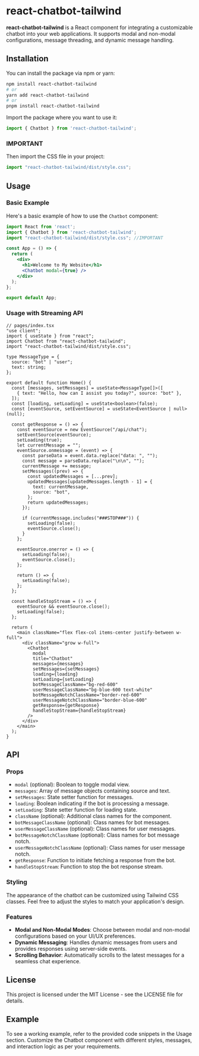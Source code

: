 # react-chatbot-tailwind

**react-chatbot-tailwind** is a React component for integrating a customizable chatbot into your web applications. It supports modal and non-modal configurations, message threading, and dynamic message handling.

## Installation

You can install the package via npm or yarn:

```bash
npm install react-chatbot-tailwind
# or
yarn add react-chatbot-tailwind
# or
pnpm install react-chatbot-tailwind
```


Import the package where you want to use it:
```jsx
import { Chatbot } from 'react-chatbot-tailwind';
```

### IMPORTANT
Then import the CSS file in your project:
```jsx
import "react-chatbot-tailwind/dist/style.css";
```

## Usage

### Basic Example

Here's a basic example of how to use the `Chatbot` component:

```jsx
import React from 'react';
import { Chatbot } from 'react-chatbot-tailwind';
import "react-chatbot-tailwind/dist/style.css"; //IMPORTANT

const App = () => {
  return (
    <div>
      <h1>Welcome to My Website</h1>
      <Chatbot modal={true} />
    </div>
  );
};

export default App;
```


### Usage with Streaming API

```tsx
// pages/index.tsx
"use client";
import { useState } from "react";
import Chatbot from "react-chatbot-tailwind";
import "react-chatbot-tailwind/dist/style.css";

type MessageType = {
  source: "bot" | "user";
  text: string;
};

export default function Home() {
  const [messages, setMessages] = useState<MessageType[]>([
    { text: "Hello, how can I assist you today?", source: "bot" },
  ]);
  const [loading, setLoading] = useState<boolean>(false);
  const [eventSource, setEventSource] = useState<EventSource | null>(null);

  const getResponse = () => {
    const eventSource = new EventSource("/api/chat");
    setEventSource(eventSource);
    setLoading(true);
    let currentMessage = "";
    eventSource.onmessage = (event) => {
      const parseData = event.data.replace("data: ", "");
      const message = parseData.replace("\n\n", "");
      currentMessage += message;
      setMessages((prev) => {
        const updatedMessages = [...prev];
        updatedMessages[updatedMessages.length - 1] = {
          text: currentMessage,
          source: "bot",
        };
        return updatedMessages;
      });

      if (currentMessage.includes("###STOP###")) {
        setLoading(false);
        eventSource.close();
      }
    };

    eventSource.onerror = () => {
      setLoading(false);
      eventSource.close();
    };

    return () => {
      setLoading(false);
    };
  };

  const handleStopStream = () => {
    eventSource && eventSource.close();
    setLoading(false);
  };

  return (
    <main className="flex flex-col items-center justify-between w-full">
      <div className="grow w-full">
        <Chatbot
          modal
          title="Chatbot"
          messages={messages}
          setMessages={setMessages}
          loading={loading}
          setLoading={setLoading}
          botMessageClassName="bg-red-600"
          userMessageClassName="bg-blue-600 text-white"
          botMessageNotchClassName="border-red-600"
          userMessageNotchClassName="border-blue-600"
          getResponse={getResponse}
          handleStopStream={handleStopStream}
        />
      </div>
    </main>
  );
}

```

## API

### Props

- `modal` (optional): Boolean to toggle modal view.
- `messages`: Array of message objects containing source and text.
- `setMessages`: State setter function for messages.
- `loading`: Boolean indicating if the bot is processing a message.
- `setLoading`: State setter function for loading state.
- `className` (optional): Additional class names for the component.
- `botMessageClassName` (optional): Class names for bot messages.
- `userMessageClassName` (optional): Class names for user messages.
- `botMessageNotchClassName` (optional): Class names for bot message notch.
- `userMessageNotchClassName` (optional): Class names for user message notch.
- `getResponse`: Function to initiate fetching a response from the bot.
- `handleStopStream`: Function to stop the bot response stream.


### Styling

The appearance of the chatbot can be customized using Tailwind CSS classes. Feel free to adjust the styles to match your application's design.

### Features

- **Modal and Non-Modal Modes**: Choose between modal and non-modal configurations based on your UI/UX preferences.
- **Dynamic Messaging**: Handles dynamic messages from users and provides responses using server-side events.
- **Scrolling Behavior**: Automatically scrolls to the latest messages for a seamless chat experience.

## License

This project is licensed under the MIT License - see the LICENSE file for details.

## Example

To see a working example, refer to the provided code snippets in the Usage section. Customize the Chatbot component with different styles, messages, and interaction logic as per your requirements.
